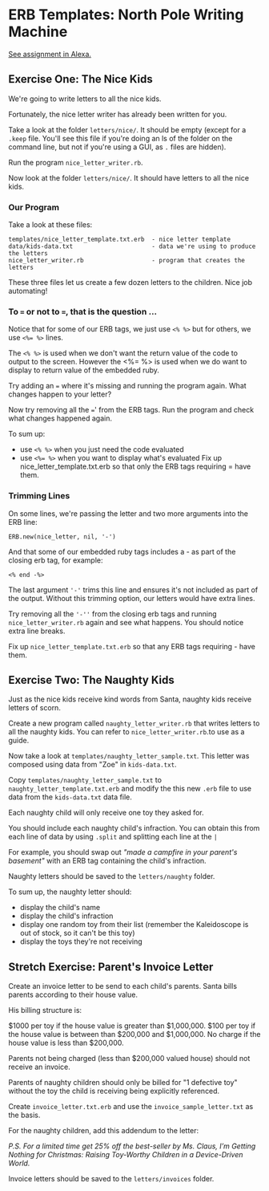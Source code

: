 # ERB Templates: North Pole Writing Machine

[See assignment in Alexa.](https://alexa.bitmaker.co/assignments/2620/latest)


## Exercise One: The Nice Kids
We're going to write letters to all the nice kids.

Fortunately, the nice letter writer has already been written for you.

Take a look at the folder ```letters/nice/```. It should be empty (except for a ```.keep``` file. You'll see this file if you're doing an ls of the folder on the command line, but not if you're using a GUI, as ```.``` files are hidden).

Run the program ```nice_letter_writer.rb```.

Now look at the folder ```letters/nice/```. It should have letters to all the nice kids.

### Our Program
Take a look at these files:
```
templates/nice_letter_template.txt.erb  - nice letter template
data/kids-data.txt                      - data we're using to produce the letters
nice_letter_writer.rb                   - program that creates the letters
```
These three files let us create a few dozen letters to the children. Nice job automating!

### To ```=``` or not to ```=```, that is the question ...
Notice that for some of our ERB tags, we just use ```<% %>``` but for others, we use ```<%= %>``` lines.

The ```<% %>``` is used when we don't want the return value of the code to output to the screen. However the <%= %> is used when we do want to display to return value of the embedded ruby.

Try adding an ```=``` where it's missing and running the program again. What changes happen to your letter?

Now try removing all the ```=```' from the ERB tags. Run the program and check what changes happened again.

To sum up:

- use ```<% %>``` when you just need the code evaluated
- use ```<%= %>``` when you want to display what's evaluated
Fix up nice_letter_template.txt.erb so that only the ERB tags requiring = have them.

### Trimming Lines
On some lines, we're passing the letter and two more arguments into the ERB line:
```
ERB.new(nice_letter, nil, '-')
```
And that some of our embedded ruby tags includes a - as part of the closing erb tag, for example:
```
<% end -%>
```
The last argument ```'-'``` trims this line and ensures it's not included as part of the output. Without this trimming option, our letters would have extra lines.

Try removing all the ```'-''``` from the closing erb tags and running ```nice_letter_writer.rb``` again and see what happens. You should notice extra line breaks.

Fix up ```nice_letter_template.txt.erb``` so that any ERB tags requiring - have them.

## Exercise Two: The Naughty Kids
Just as the nice kids receive kind words from Santa, naughty kids receive letters of scorn.

Create a new program called ```naughty_letter_writer.rb``` that writes letters to all the naughty kids. You can refer to ```nice_letter_writer.rb```.to use as a guide.

Now take a look at ```templates/naughty_letter_sample.txt```. This letter was composed using data from "Zoe" in ```kids-data.txt```.

Copy ```templates/naughty_letter_sample.txt``` to ```naughty_letter_template.txt.erb``` and modify the this new ```.erb``` file to use data from the ```kids-data.txt``` data file.

Each naughty child will only receive one toy they asked for.

You should include each naughty child's infraction. You can obtain this from each line of data by using ```.split``` and splitting each line at the ```|```

For example, you should swap out *"made a campfire in your parent's basement"* with an ERB tag containing the child's infraction.

Naughty letters should be saved to the ```letters/naughty``` folder.

To sum up, the naughty letter should:

- display the child's name
- display the child's infraction
- display one random toy from their list (remember the Kaleidoscope is out of stock, so it can't be this toy)
- display the toys they're not receiving


## Stretch Exercise: Parent's Invoice Letter
Create an invoice letter to be send to each child's parents. Santa bills parents according to their house value.

His billing structure is:

$1000 per toy if the house value is greater than $1,000,000. $100 per toy if the house value is between than $200,000 and $1,000,000. No charge if the house value is less than $200,000.

Parents not being charged (less than $200,000 valued house) should not receive an invoice.

Parents of naughty children should only be billed for "1 defective toy" without the toy the child is receiving being explicitly referenced.

Create ```invoice_letter.txt.erb``` and use the ```invoice_sample_letter.txt``` as the basis.

For the naughty children, add this addendum to the letter:

*P.S. For a limited time get 25% off the best-seller by Ms. Claus, I’m Getting Nothing for Christmas: Raising Toy-Worthy Children in a Device-Driven World.*

Invoice letters should be saved to the ```letters/invoices``` folder.
